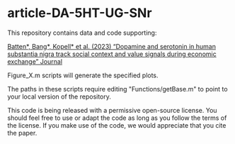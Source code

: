 # article-DA-5HT-UG-SNr

This repository contains data and code supporting:

<a href="https://www.cell.com/current-biology/fulltext/S0960-9822(23)01355-6">Batten*, Bang*, Kopell* et al. (2023) “Dopamine and serotonin in human substantia nigra track social context and value signals during economic exchange” Journal</a>

Figure_X.m scripts will generate the specified plots.

The paths in these scripts require editing "Functions/getBase.m" to point to your local version of the repository.

This code is being released with a permissive open-source license. You should feel free to use or adapt the code as long as you follow the terms of the license. If you make use of the code, we would appreciate that you cite the paper.
